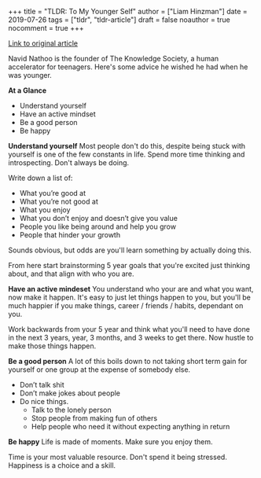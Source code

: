 +++
title = "TLDR: To My Younger Self"
author = ["Liam Hinzman"]
date = 2019-07-26
tags = ["tldr", "tldr-article"]
draft = false
noauthor = true
nocomment = true
+++

[Link to original article](https://medium.com/tksblog/to-my-younger-self-b82fbed56232)

Navid Nathoo is the founder of The Knowledge Society, a human accelerator for teenagers. Here's some advice he wished he had when he was younger.

**At a Glance**

-   Understand yourself
-   Have an active mindset
-   Be a good person
-   Be happy

**Understand yourself**
Most people don't do this, despite being stuck with yourself is one of the few constants in life. Spend more time thinking and introspecting. Don't always be doing.

Write down a list of:

-   What you’re good at
-   What you’re not good at
-   What you enjoy
-   What you don’t enjoy and doesn’t give you value
-   People you like being around and help you grow
-   People that hinder your growth

Sounds obvious, but odds are you'll learn something by actually doing this.

From here start brainstorming 5 year goals that you're excited just thinking about, and that align with who you are.

**Have an active mindeset**
You understand who your are and what you want, now make it happen. It's easy to just let things happen to you, but you'll be much happier if you make things, career / friends / habits, dependant on you.

Work backwards from your 5 year and think what you'll need to have done in the next 3 years, year, 3 months, and 3 weeks to get there. Now hustle to make those things happen.

**Be a good person**
A lot of this boils down to not taking short term gain for yourself or one group at the expense of somebody else.

-   Don’t talk shit
-   Don’t make jokes about people
-   Do nice things.
    -   Talk to the lonely person
    -   Stop people from making fun of others
    -   Help people who need it without expecting anything in return

**Be happy**
Life is made of moments. Make sure you enjoy them.

Time is your most valuable resource. Don't spend it being stressed. Happiness is a choice and a skill.
